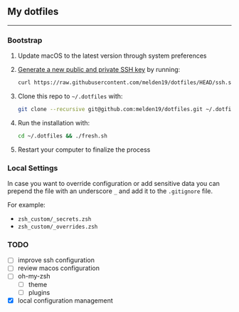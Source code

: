 ## My dotfiles
---

### Bootstrap

1. Update macOS to the latest version through system preferences
2. [Generate a new public and private SSH key](https://docs.github.com/en/github/authenticating-to-github/generating-a-new-ssh-key-and-adding-it-to-the-ssh-agent) by running:

   ```zsh
   curl https://raw.githubusercontent.com/melden19/dotfiles/HEAD/ssh.sh | sh -s "<your-email-address>"
   ```

3. Clone this repo to `~/.dotfiles` with:

    ```zsh
    git clone --recursive git@github.com:melden19/dotfiles.git ~/.dotfiles
    ```

4. Run the installation with:

    ```zsh
    cd ~/.dotfiles && ./fresh.sh
    ```

6. Restart your computer to finalize the process

### Local Settings
In case you want to override configuration or add sensitive data you can prepend the file with an underscore `_` and add it to the `.gitignore` file.

For example: 
* `zsh_custom/_secrets.zsh`
* `zsh_custom/_overrides.zsh`
### TODO
- [ ] improve ssh configuration
- [ ] review macos configuration
- [ ] oh-my-zsh
  - [ ] theme
  - [ ] plugins
- [x] local configuration management

